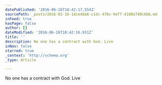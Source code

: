 ```yaml
---
datePublished: '2016-06-16T18:42:17.554Z'
sourcePath: _posts/2016-02-16-1dce48a6-c1dc-476c-9eff-d108e749c6bb.md
inFeed: true
hasPage: false
author: []
dateModified: '2016-06-16T18:42:16.931Z'
title: ''
description: No one has a contract with God. Live
inNav: false
starred: true
_context: 'http://schema.org'
_type: Article

---
```

No one has a contract with God. Live